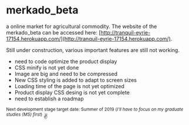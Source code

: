 # merkado_beta

a online market for agricultural commodity. The website of the merkado_beta can be accessed here: [http://tranquil-eyrie-17154.herokuapp.com/](http://tranquil-eyrie-17154.herokuapp.com/).  

Still under construction, various important features are still not working. 
 - need to code optimize the product display
 - CSS minify is not yet done
 - Image are big and need to be compressed
 - New CSS styling is added to adapt to screen sizes
 - Loading time of the page is not yet optimized
 - Product display CSS desing is not yet complete
 - need to establish a roadmap
 
 
<sup> Next development stage target date: Summer of 2019 (*I'll have to focus on my graduate studies (MS) first*) </sup> ✌️
